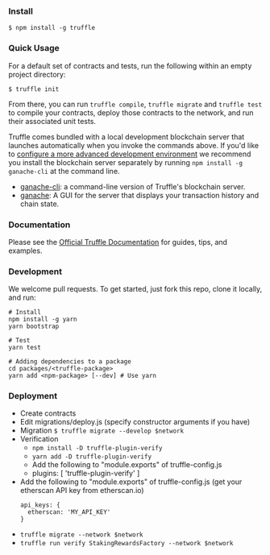 ### Install

```
$ npm install -g truffle
```

### Quick Usage

For a default set of contracts and tests, run the following within an empty project directory:

```
$ truffle init
```

From there, you can run `truffle compile`, `truffle migrate` and `truffle test` to compile your contracts, deploy those contracts to the network, and run their associated unit tests.

Truffle comes bundled with a local development blockchain server that launches automatically when you invoke the commands  above. If you'd like to [configure a more advanced development environment](https://trufflesuite.com/docs/advanced/configuration) we recommend you install the blockchain server separately by running `npm install -g ganache-cli` at the command line.

+  [ganache-cli](https://github.com/trufflesuite/ganache-cli): a command-line version of Truffle's blockchain server.
+  [ganache](https://trufflesuite.com/ganache/): A GUI for the server that displays your transaction history and chain state.


### Documentation

Please see the [Official Truffle Documentation](https://trufflesuite.com/docs/) for guides, tips, and examples.

### Development

We welcome pull requests. To get started, just fork this repo, clone it locally, and run:

```shell
# Install
npm install -g yarn
yarn bootstrap

# Test
yarn test

# Adding dependencies to a package
cd packages/<truffle-package>
yarn add <npm-package> [--dev] # Use yarn
```
### Deployment

- Create contracts
- Edit migrations/deploy.js (specify constructor arguments if you have)
- Migration ``` $ truffle migrate --develop $network ``` 
- Verification
  - ``` npm install -D truffle-plugin-verify ```
  - ``` yarn add -D truffle-plugin-verify ```
  - Add the following to "module.exports" of truffle-config.js
  - plugins: [
    'truffle-plugin-verify'
      ]
- Add the following to "module.exports" of truffle-config.js (get your etherscan API key from etherscan.io)
  ```
  api_keys: {
    etherscan: 'MY_API_KEY'
  }
  ```
- ``` truffle migrate --network $network ```
- ``` truffle run verify StakingRewardsFactory --network $network ```
